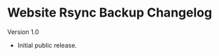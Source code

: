 Website Rsync Backup Changelog
==============================

Version 1.0

- Initial public release.